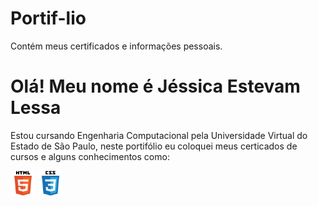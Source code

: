 # Portif-lio
Contém meus certificados e informações pessoais.
<h1>Olá! Meu nome é Jéssica Estevam Lessa</h1>
<p>Estou cursando Engenharia Computacional pela Universidade Virtual do Estado de São Paulo, neste portifólio eu coloquei meus certicados de cursos e alguns conhecimentos como:</p>

<img src="https://raw.githubusercontent.com/devicons/devicon/master/icons/html5/html5-original-wordmark.svg" alt="html5" width="40" height="40"/> 
<img src="https://raw.githubusercontent.com/devicons/devicon/master/icons/css3/css3-original-wordmark.svg" alt="css3" width="40" height="40"/> 
